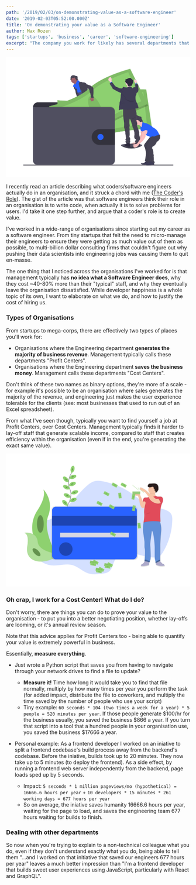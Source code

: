 ```yaml
---
path: '/2019/02/03/on-demonstrating-value-as-a-software-engineer'
date: '2019-02-03T05:52:00.000Z'
title: 'On demonstrating your value as a Software Engineer'
author: Max Rozen
tags: ['startups', 'business', 'career', 'software-engineering']
excerpt: "The company you work for likely has several departments that can't fathom the cost of hiring you. Here's how you can fix that."
---
```


![Money](wallet.png)

I recently read an article describing what coders/software engineers actually do in an organisation, and it struck a chord with me ([The Coder's Role](https://medium.com/@coderdan/the-coders-role-92fbc6cd5f2a)). The gist of the article was that software engineers think their role in an organisation is to write code, when actually it is to solve problems for users. I'd take it one step further, and argue that a coder's role is to create value.

I've worked in a wide-range of organisations since starting out my career as a software engineer. From tiny startups that felt the need to micro-manage their engineers to ensure they were getting as much value out of them as possible, to multi-billion dollar consulting firms that couldn't figure out why pushing their data scientists into engineering jobs was causing them to quit en-masse.

The one thing that I noticed across the organisations I've worked for is that management typically has <b>no idea what a Software Engineer does</b>, why they cost ~40-80% more than their "typical" staff, and why they eventually leave the organisation dissatisfied. While developer happiness is a whole topic of its own, I want to elaborate on what we do, and how to justify the cost of hiring us.

### Types of Organisations

From startups to mega-corps, there are effectively two types of places you'll work for:

- Organisations where the Engineering department <b>generates the majority of business revenue</b>. Management typically calls these departments "Profit Centers".
- Organisations where the Engineering department <b>saves the business money</b>. Management calls these departments "Cost Centers".

Don't think of these two names as binary options, they're more of a scale - for example it's possible to be an organisation where sales generates the majority of the revenue, and engineering just makes the user experience tolerable for the clients (see: most businesses that used to run out of an Excel spreadsheet).

From what I've seen though, typically you want to find yourself a job at Profit Centers, over Cost Centers. Management typically finds it harder to lay-off staff that generate scalable income, compared to staff that creates efficiency within the organisation (even if in the end, you're generating the exact same value).

![Make it rain](makeitrain.png)

### Oh crap, I work for a Cost Center! What do I do?

Don't worry, there are things you can do to prove your value to the organisation - to put you into a better negotiating position, whether lay-offs are looming, or it's annual review season.

Note that this advice applies for Profit Centers too - being able to quantify your value is extremely powerful in business.

Essentially, <b>measure everything</b>.

- Just wrote a Python script that saves you from having to navigate through your network drives to find a file to update?

  - <b>Measure it!</b> Time how long it would take you to find that file normally, multiply by how many times per year you perform the task (for added impact, distribute the file to coworkers, and multiply the time saved by the number of people who use your script)
  - Tiny example: `60 seconds * 104 (two times a week for a year) * 5 people = 520 minutes per year`. If those people generate $100/hr for the business usually, you saved the business $866 a year. If you turn that script into a tool that a hundred people in your organisation use, you saved the business \$17666 a year.

- Personal example: As a frontend developer I worked on an iniative to split a frontend codebase's build process away from the backend's codebase. Before the iniative, builds took up to 20 minutes. They now take up to 5 minutes (to deploy the frontend). As a side effect, by running a frontend web server independently from the backend, page loads sped up by 5 seconds.
  - Impact: `5 seconds * 1 million pageviews/mo (hypothetical) = 16666.6 hours per year` + `10 developers * 15 minutes * 261 working days = 677 hours per year`
  - So on average, the iniative saves humanity 16666.6 hours per year, waiting for the page to load, and saves the engineering team 677 hours waiting for builds to finish.

### Dealing with other departments

So now when you're trying to explain to a non-technical colleague what you do, even if they don't understand exactly what you do, being able to tell them "...and I worked on that initiative that saved our engineers 677 hours per year" leaves a much better impression than "I'm a frontend developer that builds sweet user experiences using JavaScript, particularly with React and GraphQL".
